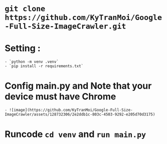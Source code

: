 # `git clone https://github.com/KyTranMoi/Google-Full-Size-ImageCrawler.git`
# Setting : 
    - `python -m venv .venv`
    - `pip install -r requirements.txt`
# Config main.py and Note that your device must have Chrome
    - ![image](https://github.com/KyTranMoi/Google-Full-Size-ImageCrawler/assets/128732306/2e2ddb1c-803c-4503-9292-e205d70d3175)
# Runcode `cd venv` and `run main.py`


